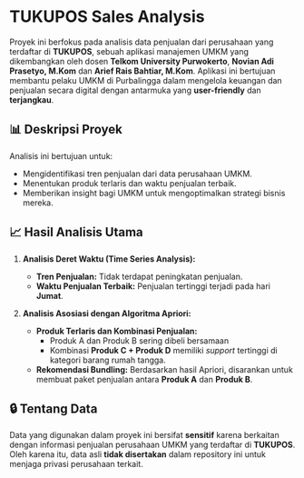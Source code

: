 # TUKUPOS Sales Analysis

Proyek ini berfokus pada analisis data penjualan dari perusahaan yang terdaftar di **TUKUPOS**, sebuah aplikasi manajemen UMKM yang dikembangkan oleh dosen **Telkom University Purwokerto**, **Novian Adi Prasetyo, M.Kom** dan **Arief Rais Bahtiar, M.Kom**. Aplikasi ini bertujuan membantu pelaku UMKM di Purbalingga dalam mengelola keuangan dan penjualan secara digital dengan antarmuka yang **user-friendly** dan **terjangkau**.

## 📊 Deskripsi Proyek

Analisis ini bertujuan untuk:
- Mengidentifikasi tren penjualan dari data perusahaan UMKM.
- Menentukan produk terlaris dan waktu penjualan terbaik.
- Memberikan insight bagi UMKM untuk mengoptimalkan strategi bisnis mereka.

## 📈 Hasil Analisis Utama

1. **Analisis Deret Waktu (Time Series Analysis):**  
   - **Tren Penjualan:** Tidak terdapat peningkatan penjualan.
   - **Waktu Penjualan Terbaik:** Penjualan tertinggi terjadi pada hari **Jumat**.

2. **Analisis Asosiasi dengan Algoritma Apriori:**  
   - **Produk Terlaris dan Kombinasi Penjualan:**  
     - Produk A dan Produk B sering dibeli bersamaan
     - Kombinasi **Produk C + Produk D** memiliki *support* tertinggi di kategori barang rumah tangga.
   - **Rekomendasi Bundling:** Berdasarkan hasil Apriori, disarankan untuk membuat paket penjualan antara **Produk A** dan **Produk B**.
  
## 🔒 Tentang Data
Data yang digunakan dalam proyek ini bersifat **sensitif** karena berkaitan dengan informasi penjualan perusahaan UMKM yang terdaftar di **TUKUPOS**. Oleh karena itu, data asli **tidak disertakan** dalam repository ini untuk menjaga privasi perusahaan terkait.

